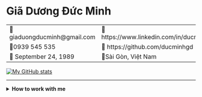 # Giã Dương Đức Minh

<table>
    <tbody>
        <tr>
            <td>📧 giaduongducminh@gmail.com</td>
            <td>🔗 https://www.linkedin.com/in/ducminhgd/</td>
        </tr>
        <tr>
            <td>📱0939 545 535 </td>
            <td>🔗 https://github.com/ducminhgd</td>
        </tr>
        <tr>
            <td>🎂 September 24, 1989</td>
            <td>📍Sài Gòn, Việt Nam</td>
        </tr>
    </tbody>
</table>

[![My GitHub stats](https://github-readme-stats.vercel.app/api?username=ducminhgd)](https://github.com/ducminhgd/github-readme-stats)

---

<details>
<summary><b>How to work with me</b></summary>

## Values

1. I value *transparency*, *trust*, *integrity,* and *honesty*.
2. I value and welcome *diversity of thought*. There is no stupid idea or stupid question, we are better to discuss all the possible opinions, ideas than to ignore them.
3. I value *creating values,* aka your contributions as individuals or as a team. My success are defined as the successes of three factors: individual, my team, the organization. Besides, the customers or the stakeholders don’t care about our team or our organization, they just care about the values that we bring to them.

## Work

### Individual

1. To me, the *work-life balance* means working is a part of my life. I’m working hard to achieve other goals of my wonderful life, and I believe you’re doing the same. Contributing to work is contributing for life, that’s my style, I don’t require you to do the same.
2. I would like to work in the office where I can communicate with my wonderful colleagues. My working hours should be 9am-6pm, and 10pm to 00am. Weekends, I can work remote if it is necessary.
3. I often ask people for status of tasks or works because I would like to get shit done. If everything is in good progress, just give me a time point, I will comeback later. And, I’m asking you to do the same to me, push me, sometimes I forget somethings.
4. I’m achieving to build self-managed teams, which can work with high ownership, high responsibility, and high proactiveness.
5. There are three stages: *make it work*, *make it right*, *make it better*. I would like to go from stage two to stage three. When you make it right, and there is something wrong, we will know what’s wrong.
6. <this will be updated by you>

### Team

1. I’m not the best but I can help us the best.
2. I don’t care when you work or off, soon or late, it’s your time. Please be on time for meetings and deadlines, because it’s our time.
3. I would like to be a servant leader, I empower and enable the team, build trust, clear fogs. You can involve me in any discussions to learn things and to back you up.
4. There is nothing in the team that only one person knows (*transparency*). Team should backup for each individual. Please send messages in a group or channel, I don’t encourage direct messages.
5. All the mistakes or faults are no need to find the actor, no one would like to know and they don’t need to know. Problems are need to find the root cause to solves. The actor is always me.
6. I expect we have at least a half day per week or 30 mins per day to discuss about the new knowledge that we learnt in every fields.
7. Discussions, meetings should be noted and documents have to be updated.
8. If you need my help, please let me know. Sometimes, I don’t proactively help others even if there is a issue and people don’t raise for my action, I **trust** you can overcome it.
9. Your leave balance should be negative (if your tasks are in good progress). Money can be re-earned, time and health cannot. And, **trust** your teammates, they can cover you.

## Communication style

I’m achieving for the success of the team, I communicate with honesty and caring. English is my second language, and I often go straight for what I’m thinking, I don’t offense but I may miss subtlety.

You can contact me anytime, I will response as soon as possible, even on my leaves or at midnights.

When we miscommunicated, or misunderstood, please overcommunicate. I do not know if you do not tell me about.

I appreciate [anonymous feedback](https://docs.google.com/forms/d/e/1FAIpQLScHJ070rRIfWlry5qEv6adFnE9nY1DoEIzLiXE4S_Bl9p6oNA/viewform), or meet in person (a 1-1 meeting or a coffee chat is still OK).

Finally, please **trust** me that I mature enough to receive your feedback and to resolve the conflicts, the problems. I will do the same.
</details>
